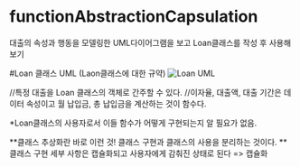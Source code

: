 # functionAbstractionCapsulation
대출의 속성과 행동을 모델링한 UML다이어그램을 보고 Loan클래스를 작성 후 사용해보기

#Loan 클래스 UML (Laon클래스에 대한 규약)
![Loan UML](https://user-images.githubusercontent.com/68893329/158312745-5fd72593-44a1-4eb8-abbf-86732aff18a5.jpg)



//특정 대출을 Loan 클래스의 객체로 간주할 수 있다.
//이자율, 대출액, 대출 기간은 데이터 속성이고 월 납입금, 총 납입금을 계산하는 것이 함수다.


*Loan클래스의 사용자로서 이들 함수가 어떻게 구현되는지 알 필요가 없음.



**클래스 추상화란 바로 이런 것! 클래스 구현과 클래스의 사용을 분리하는 것이다.
**클래스 구현 세부 사항은 캡슐화되고 사용자에게 감춰진 상태로 된다 => 캡슐화
